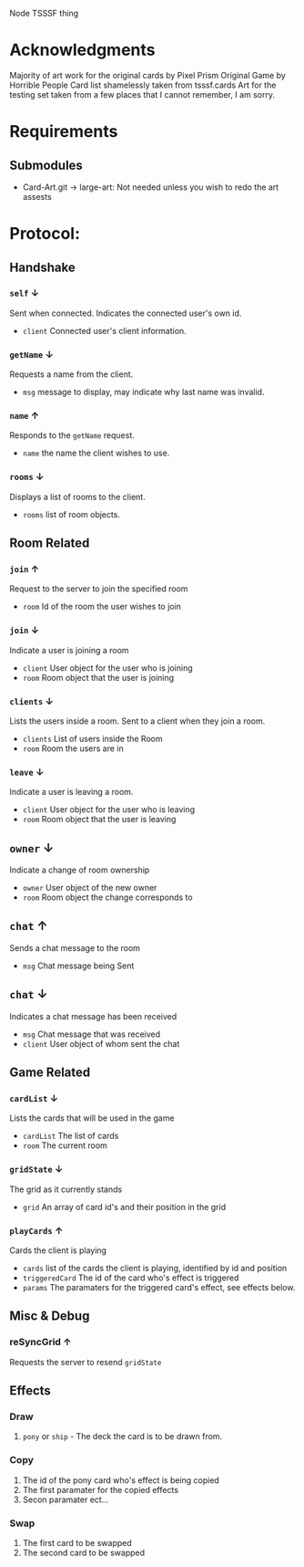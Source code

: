 Node TSSSF thing

# Acknowledgments
Majority of art work for the original cards by Pixel Prism
Original Game by Horrible People
Card list shamelessly taken from tsssf.cards
Art for the testing set taken from a few places that I cannot remember, I am sorry.

# Requirements

## Submodules

* Card-Art.git &rarr; large-art: Not needed unless you wish to redo the art assests

# Protocol:

## Handshake

### `self` &darr;
Sent when connected. Indicates the connected user's own id.
* `client` Connected user's client information.

### `getName` &darr;
Requests a name from the client.
* `msg` message to display, may indicate why last name was invalid.

### `name` &uarr;
Responds to the `getName` request.
* `name` the name the client wishes to use.

### `rooms` &darr;
Displays a list of rooms to the client.
* `rooms` list of room objects.

## Room Related

### `join` &uarr;
Request to the server to join the specified room
* `room` Id of the room the user wishes to join

### `join` &darr;
Indicate a user is joining a room
* `client` User object for the user who is joining
* `room` Room object that the user is joining

### `clients` &darr;
Lists the users inside a room. Sent to a client when they join a room.
* `clients` List of users inside the Room
* `room` Room the users are in

### `leave` &darr;
Indicate a user is leaving a room.
* `client` User object for the user who is leaving
* `room` Room object that the user is leaving

## `owner` &darr;
Indicate a change of room ownership
* `owner` User object of the new owner
* `room` Room object the change corresponds to

## `chat` &uarr;
Sends a chat message to the room
* `msg` Chat message being Sent

## `chat` &darr;
Indicates a chat message has been received
* `msg` Chat message that was received
* `client` User object of whom sent the chat

## Game Related

### `cardList` &darr;
Lists the cards that will be used in the game
* `cardList` The list of cards
* `room` The current room

### `gridState` &darr;
The grid as it currently stands
* `grid` An array of card id's and their position in the grid

### `playCards` &uarr;
Cards the client is playing
* `cards` list of the cards the client is playing, identified by id and position
* `triggeredCard` The id of the card who's effect is triggered
* `params` The paramaters for the triggered card's effect, see effects below.

## Misc & Debug

### reSyncGrid &uarr;
Requests the server to resend `gridState`

## Effects
### Draw
 1. `pony` or `ship` - The deck the card is to be drawn from.

### Copy
 1. The id of the pony card who's effect is being copied
 2. The first paramater for the copied effects
 3. Secon paramater ect...

### Swap
 1. The first card to be swapped
 2. The second card to be swapped
